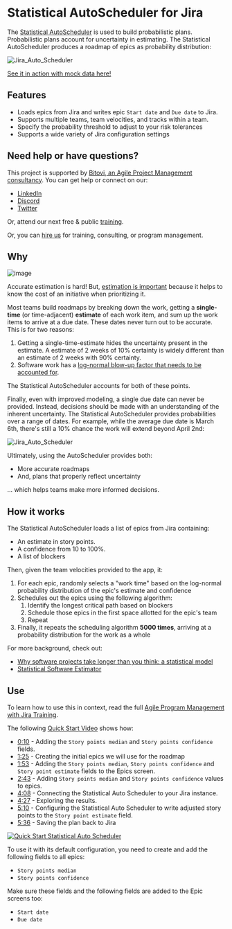 # Statistical AutoScheduler for Jira

The [Statistical AutoScheduler](https://auto-scheduler.bitovi-jira.com/) is used to build probabilistic plans. Probabilistic plans account for uncertainty in estimating. The Statistical AutoScheduler produces a roadmap of epics as probability distribution:

![Jira_Auto_Scheduler](https://github.com/bitovi/jira-auto-scheduler/assets/78602/3bbcf77f-fa9e-42ab-9688-b90383253e59)

[See it in action with mock data here!](https://auto-scheduler.bitovi-jira.com/)

## Features

- Loads epics from Jira and writes epic `Start date` and `Due date` to Jira.
- Supports multiple teams, team velocities, and tracks within a team.
- Specify the probability threshold to adjust to your risk tolerances
- Supports a wide variety of Jira configuration settings

## Need help or have questions?

This project is supported by [Bitovi, an Agile Project Management consultancy](https://www.bitovi.com/services/agile-project-management-consulting). You can get help or connect on our:

- [LinkedIn](https://www.linkedin.com/company/bitovi/)
- [Discord](https://discord.gg/J7ejFsZnJ4)
- [Twitter](https://twitter.com/bitovi)

Or, attend our next free & public [training](https://www.bitovi.com/events/program-management-webinar).

Or, you can [hire us](https://www.bitovi.com/services/agile-project-management-consulting) for training, consulting, or program management.

## Why 

![image](https://github.com/bitovi/jira-auto-scheduler/assets/78602/d7d952ac-f6c7-4435-9684-b0995ce3623a)

Accurate estimation is hard! But, [estimation is important](https://www.bitovi.com/academy/learn-agile-program-management-with-jira/estimating.html#why-estimate) because
it helps to know the cost of an initiative when prioritizing it.

Most teams build roadmaps by breaking down the work, getting a __single-time__ (or time-adjacent) __estimate__ of each work item, and sum up the work items to arrive at a due date. These dates never turn out to be accurate. This is for two reasons:

1. Getting a single-time-estimate hides the uncertainty present in the estimate.  A estimate of 2 weeks of 10% certainty is widely different than an estimate of 2 weeks with 90% certainty.
2. Software work has a [log-normal blow-up factor that needs to be accounted for](https://erikbern.com/2019/04/15/why-software-projects-take-longer-than-you-think-a-statistical-model.html).

The Statistical AutoScheduler accounts for both of these points.

Finally, even with improved modeling, a single due date can never be provided.  Instead, decisions should be made with an understanding of the inherent uncertainty. The Statistical AutoScheduler provides probabilities over a range of dates. For example, while the average due date is March 6th, there's still a 10% chance the work will extend beyond April 2nd:

![Jira_Auto_Scheduler](https://github.com/bitovi/jira-auto-scheduler/assets/78602/e15fd818-e08c-43c6-8dbe-0eebab727e60)

Ultimately, using the AutoScheduler provides both:

- More accurate roadmaps
- And, plans that properly reflect uncertainty

... which helps teams make more informed decisions.

## How it works

The Statistical AutoScheduler loads a list of epics from Jira containing:

- An estimate in story points.
- A confidence from 10 to 100%.
- A list of blockers

Then, given the team velocities provided to the app, it:

1. For each epic, randomly selects a "work time" based on the log-normal probability distribution of the epic's estimate and confidence
2. Schedules out the epics using the following algorithm:
    1. Identify the longest critical path based on blockers
    2. Schedule those epics in the first space allotted for the epic's team
    3. Repeat
3. Finally, it repeats the scheduling algorithm __5000 times__, arriving at a probability distribution for the work as a whole


For more background, check out:

- [Why software projects take longer than you think: a statistical model](https://erikbern.com/2019/04/15/why-software-projects-take-longer-than-you-think-a-statistical-model.html)
- [Statistical Software Estimator](https://bitovi.github.io/statistical-software-estimator/)

## Use

To learn how to use this in context, read the full [Agile Program Management with Jira Training](https://www.bitovi.com/academy/learn-agile-program-management-with-jira.html).

The following [Quick Start Video](https://youtu.be/wNOrmthMnFA) shows how:

- [0:10](https://youtu.be/wNOrmthMnFA?t=10) - Adding the `Story points median` and `Story points confidence` fields.
- [1:25](https://youtu.be/wNOrmthMnFA?t=85) - Creating the initial epics we will use for the roadmap
- [1:53](https://youtu.be/wNOrmthMnFA?t=113) - Adding the `Story points median`, `Story points confidence` and `Story point estimate` fields to the Epics screen.
- [2:43](https://youtu.be/wNOrmthMnFA?t=163) - Adding `Story points median` and `Story points confidence` values to epics.
- [4:08](https://youtu.be/wNOrmthMnFA?t=248) - Connecting the Statistical Auto Scheduler to your Jira instance.
- [4:27](https://youtu.be/wNOrmthMnFA?t=267) - Exploring the results.
- [5:10](https://youtu.be/wNOrmthMnFA?t=310) - Configuring the Statistical Auto Scheduler to write adjusted story points to the `Story point estimate` field.
- [5:36](https://youtu.be/wNOrmthMnFA?t=336) - Saving the plan back to Jira


[![Quick Start Statistical Auto Scheduler](https://github.com/bitovi/jira-auto-scheduler/assets/78602/aeab9a66-1f22-4e07-aeb3-69144e4d7e94 'Quick Start Statistical Auto Scheduler')](https://youtu.be/wNOrmthMnFA)



To use it with its default configuration, you need to create and add the following fields to all epics:

- `Story points median`
- `Story points confidence` 

Make sure these fields and the following fields are added to the Epic screens too:

- `Start date`
- `Due date`


